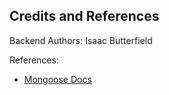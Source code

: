 ## Credits and References

Backend Authors: Isaac Butterfield

References:

- [Mongoose Docs](https://mongoosejs.com/docs/)
